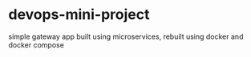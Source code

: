 # devops-mini-project
simple gateway app built using microservices, rebuilt using docker and docker compose
